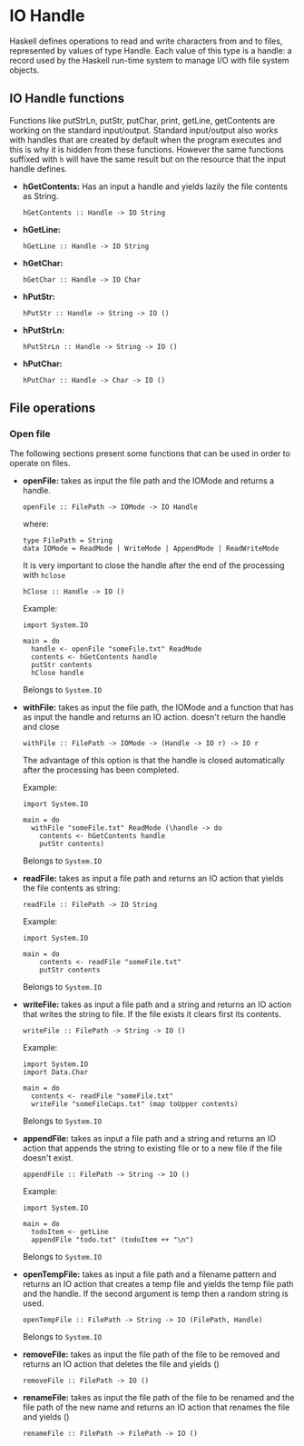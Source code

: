 # IO Handle
Haskell defines operations to read and write characters from and to files, represented by values of type Handle. Each value of this type is a handle: a record used by the Haskell run-time system to manage I/O with file system objects.

## IO Handle functions
Functions like putStrLn, putStr, putChar, print, getLine, getContents are working on the standard input/output. Standard input/output also works with handles that are created by default when the program executes and this is why it is hidden from these functions. However the same functions suffixed with ```h``` will have the same result but on the resource that the input handle defines.
* **hGetContents:** Has an input a handle and yields lazily the file contents as String.
  ```
  hGetContents :: Handle -> IO String
  ```
* **hGetLine:**
  ```
  hGetLine :: Handle -> IO String
  ```
* **hGetChar:**
  ```
  hGetChar :: Handle -> IO Char
  ```
* **hPutStr:**
  ```
  hPutStr :: Handle -> String -> IO ()
  ```
* **hPutStrLn:**
  ```
  hPutStrLn :: Handle -> String -> IO ()
  ```
* **hPutChar:**
  ```
  hPutChar :: Handle -> Char -> IO ()
  ```

## File operations

### Open file
The following sections present some functions that can be used in order to operate on files.

* **openFile:** takes as input the file path and the IOMode and returns a handle.
  ```
  openFile :: FilePath -> IOMode -> IO Handle
  ```
  where:
  ```
  type FilePath = String
  data IOMode = ReadMode | WriteMode | AppendMode | ReadWriteMode
  ```
  It is very important to close the handle after the end of the processing with ```hclose```
  ```
  hClose :: Handle -> IO ()
  ```
  Example:
  ```
  import System.IO

  main = do
    handle <- openFile "someFile.txt" ReadMode
    contents <- hGetContents handle
    putStr contents
    hClose handle
  ```
  Belongs to ```System.IO```

* **withFile:** takes as input the file path, the IOMode and a function that has as input the handle and returns an IO action. doesn't return the handle and close
  ```
  withFile :: FilePath -> IOMode -> (Handle -> IO r) -> IO r
  ```
  The advantage of this option is that the handle is closed automatically after the processing has been completed.

  Example:
  ```
  import System.IO

  main = do
    withFile "someFile.txt" ReadMode (\handle -> do
      contents <- hGetContents handle
      putStr contents)
  ```
  Belongs to ```System.IO```

* **readFile:** takes as input a file path and returns an IO action that yields the file contents as string:
  ```
  readFile :: FilePath -> IO String
  ```
  Example:
  ```
  import System.IO

  main = do
      contents <- readFile "someFile.txt"
      putStr contents
  ```
  Belongs to ```System.IO```

* **writeFile:** takes as input a file path and a string and returns an IO action that writes the string to file. If the file exists it clears first its contents.
  ```
  writeFile :: FilePath -> String -> IO ()
  ```
  Example:
  ```
  import System.IO
  import Data.Char

  main = do
    contents <- readFile "someFile.txt"
    writeFile "someFileCaps.txt" (map toUpper contents)
  ```
  Belongs to ```System.IO```

* **appendFile:** takes as input a file path and a string and returns an IO action that appends the string to existing file or to a new file if the file doesn't exist.
  ```
  appendFile :: FilePath -> String -> IO ()
  ```
  Example:
  ```
  import System.IO

  main = do
    todoItem <- getLine
    appendFile "todo.txt" (todoItem ++ "\n")
  ```
  Belongs to ```System.IO```

* **openTempFile:** takes as input a file path and a filename pattern and returns an IO action that creates a temp file and yields the temp file path and the handle. If the second argument is temp then a random string is used.
  ```
  openTempFile :: FilePath -> String -> IO (FilePath, Handle)
  ```
  Belongs to ```System.IO```
* **removeFile:** takes as input the file path of the file to be removed and returns an IO action that deletes the file and yields ()
  ```
  removeFile :: FilePath -> IO ()
  ```

* **renameFile:** takes as input the file path of the file to be renamed and the file path of the new name and returns an IO action that renames the file and yields ()
  ```
  renameFile :: FilePath -> FilePath -> IO ()
  ```
